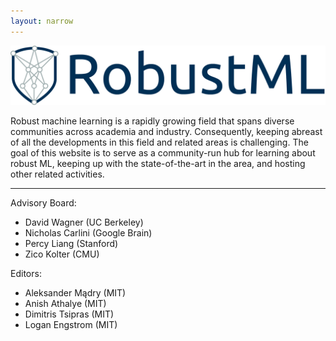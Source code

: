 ```yaml
---
layout: narrow
---
```


<img id="logo" src="/assets/logo.png" alt="Robust ML">

Robust machine learning is a rapidly growing field that spans diverse
communities across academia and industry. Consequently, keeping abreast of all
the developments in this field and related areas is challenging. The goal of
this website is to serve as a community-run hub for learning about robust ML,
keeping up with the state-of-the-art in the area, and hosting other related
activities.

---

Advisory Board:

* David Wagner (UC Berkeley)
* Nicholas Carlini (Google Brain)
* Percy Liang (Stanford)
* Zico Kolter (CMU)

Editors:

* Aleksander Mądry (MIT)
* Anish Athalye (MIT)
* Dimitris Tsipras (MIT)
* Logan Engstrom (MIT)

